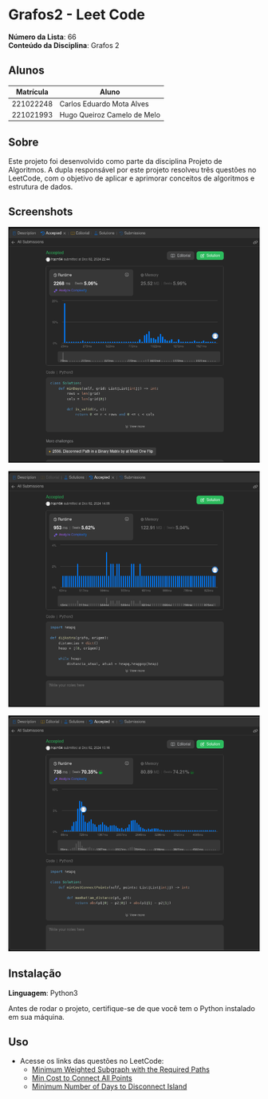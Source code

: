 # Grafos2 - Leet Code

**Número da Lista**: 66<br>
**Conteúdo da Disciplina**: Grafos 2<br>

## Alunos
|Matrícula | Aluno |
| -- | -- |
| 221022248  | Carlos Eduardo Mota Alves |
| 221021993  | Hugo Queiroz Camelo de Melo |

## Sobre 
Este projeto foi desenvolvido como parte da disciplina Projeto de Algoritmos. A dupla responsável por este projeto resolveu três questões no LeetCode, com o objetivo de aplicar e aprimorar conceitos de algoritmos e estrutura de dados.

## Screenshots

![foto1](Minimum-Number.png)

![foto2](Minimum-Weighted.png)

![foto3](Min-Cost.png)

## Instalação 
**Linguagem**: Python3<br>

Antes de rodar o projeto, certifique-se de que você tem o Python instalado em sua máquina.

## Uso 

- Acesse os links das questões no LeetCode:
   - [Minimum Weighted Subgraph with the Required Paths](https://leetcode.com/problems/minimum-weighted-subgraph-with-the-required-paths/description/)
   - [Min Cost to Connect All Points](https://leetcode.com/problems/min-cost-to-connect-all-points/description/)
   - [Minimum Number of Days to Disconnect Island](https://leetcode.com/problems/minimum-number-of-days-to-disconnect-island/description/)


